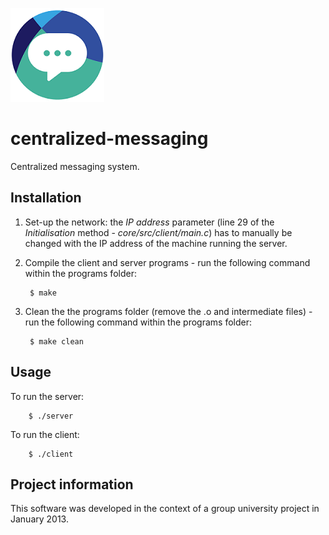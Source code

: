 ![centralized-messaging](images/centralized-messaging_logo.png)
# centralized-messaging
Centralized messaging system. 

## Installation
1. Set-up the network:  the *IP address* parameter (line 29 of the *Initialisation* method - *core/src/client/main.c*) has to manually be changed with the IP address of the machine running the server. 

2. Compile the client and server programs - run the following command within the programs folder:	
	
		$ make
		
3. Clean the the programs folder (remove the .o and intermediate files) - run the following command within the programs folder:

		$ make clean
		
## Usage
To run the server:
	
		$ ./server

To run the client:

		$ ./client

## Project information
This software was developed in the context of a group university project in January 2013.	
